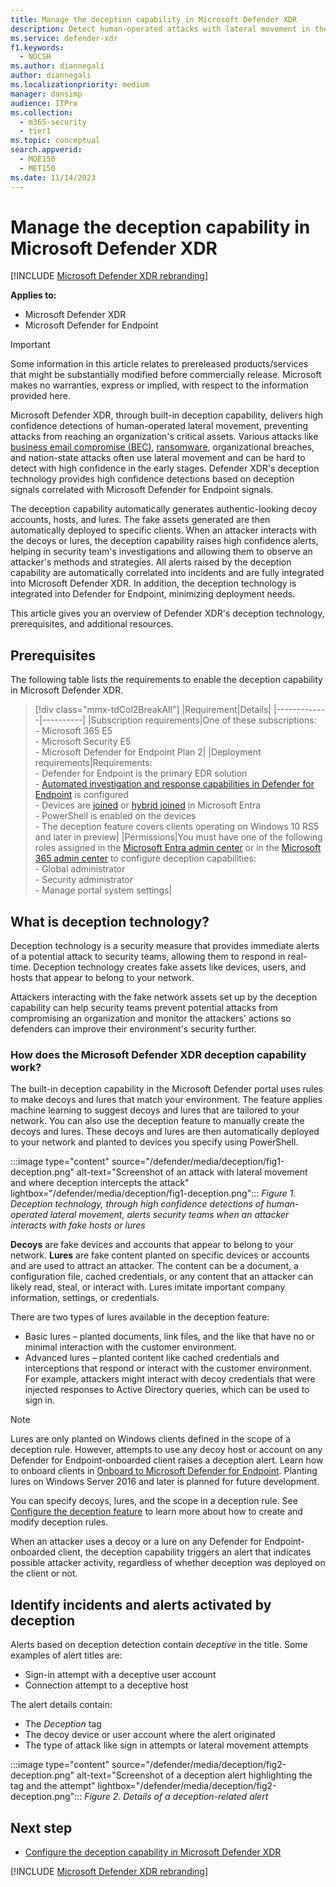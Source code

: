 ```yaml
---
title: Manage the deception capability in Microsoft Defender XDR
description: Detect human-operated attacks with lateral movement in the early stages using high confidence signals from the deception feature in Microsoft Defender XDR.
ms.service: defender-xdr
f1.keywords: 
  - NOCSH
ms.author: diannegali
author: diannegali
ms.localizationpriority: medium
manager: dansimp
audience: ITPro
ms.collection: 
  - m365-security
  - tier1
ms.topic: conceptual
search.appverid: 
  - MOE150
  - MET150
ms.date: 11/14/2023
---
```


# Manage the deception capability in Microsoft Defender XDR

[!INCLUDE [Microsoft Defender XDR rebranding](../includes/microsoft-defender.md)]

**Applies to:**

- Microsoft Defender XDR
- Microsoft Defender for Endpoint

> [!IMPORTANT]
> Some information in this article relates to prereleased products/services that might be substantially modified before commercially release. Microsoft makes no warranties, express or implied, with respect to the information provided here.

Microsoft Defender XDR, through built-in deception capability, delivers high confidence detections of human-operated lateral movement, preventing attacks from reaching an organization's critical assets. Various attacks like [business email compromise (BEC)](https://www.microsoft.com/security/business/security-101/what-is-business-email-compromise-bec), [ransomware](/security/ransomware/), organizational breaches, and nation-state attacks often use lateral movement and can be hard to detect with high confidence in the early stages. Defender XDR's deception technology provides high confidence detections based on deception signals correlated with Microsoft Defender for Endpoint signals.

The deception capability automatically generates authentic-looking decoy accounts, hosts, and lures. The fake assets generated are then automatically deployed to specific clients. When an attacker interacts with the decoys or lures, the deception capability raises high confidence alerts, helping in security team's investigations and allowing them to observe an attacker's methods and strategies. All alerts raised by the deception capability are automatically correlated into incidents and are fully integrated into Microsoft Defender XDR. In addition, the deception technology is integrated into Defender for Endpoint, minimizing deployment needs.

This article gives you an overview of Defender XDR's deception technology, prerequisites, and additional resources.

## Prerequisites

The following table lists the requirements to enable the deception capability in Microsoft Defender XDR.

> [!div class="mmx-tdCol2BreakAll"]
> |Requirement|Details|
> |-------------|----------|
> |Subscription requirements|One of these subscriptions:</br> - Microsoft 365 E5</br> - Microsoft Security E5</br> - Microsoft Defender for Endpoint Plan 2|
> |Deployment requirements|Requirements:</br> - Defender for Endpoint is the primary EDR solution</br> - [Automated investigation and response capabilities in Defender for Endpoint](/defender-endpoint/configure-automated-investigations-remediation) is configured</br> - Devices are [joined](/entra/identity/devices/concept-directory-join/) or [hybrid joined](/entra/identity/devices/concept-hybrid-join/) in Microsoft Entra</br> - PowerShell is enabled on the devices</br> - The deception feature covers clients operating on Windows 10 RS5 and later in preview|
> |Permissions|You must have one of the following roles assigned in the [Microsoft Entra admin center](https://entra.microsoft.com) or in the [Microsoft 365 admin center](https://admin.microsoft.com) to configure deception capabilities:</br> - Global administrator</br> - Security administrator</br> - Manage portal system settings|

## What is deception technology?

Deception technology is a security measure that provides immediate alerts of a potential attack to security teams, allowing them to respond in real-time. Deception technology creates fake assets like devices, users, and hosts that appear to belong to your network.

Attackers interacting with the fake network assets set up by the deception capability can help security teams prevent potential attacks from compromising an organization and monitor the attackers' actions so defenders can improve their environment's security further.

### How does the Microsoft Defender XDR deception capability work?

The built-in deception capability in the Microsoft Defender portal uses rules to make decoys and lures that match your environment. The feature applies machine learning to suggest decoys and lures that are tailored to your network. You can also use the deception feature to manually create the decoys and lures. These decoys and lures are then automatically deployed to your network and planted to devices you specify using PowerShell.

:::image type="content" source="/defender/media/deception/fig1-deception.png" alt-text="Screenshot of an attack with lateral movement and where deception intercepts the attack" lightbox="/defender/media/deception/fig1-deception.png":::
*Figure 1. Deception technology, through high confidence detections of human-operated lateral movement, alerts security teams when an attacker interacts with fake hosts or lures*

**Decoys** are fake devices and accounts that appear to belong to your network. **Lures** are fake content planted on specific devices or accounts and are used to attract an attacker. The content can be a document, a configuration file, cached credentials, or any content that an attacker can likely read, steal, or interact with. Lures imitate important company information, settings, or credentials.

There are two types of lures available in the deception feature:

- Basic lures – planted documents, link files, and the like that have no or minimal interaction with the customer environment.  
- Advanced lures – planted content like cached credentials and interceptions that respond or interact with the customer environment. For example, attackers might interact with decoy credentials that were injected responses to Active Directory queries, which can be used to sign in.

> [!NOTE]
> Lures are only planted on Windows clients defined in the scope of a deception rule. However, attempts to use any decoy host or account on any Defender for Endpoint-onboarded client raises a deception alert. Learn how to onboard clients in [Onboard to Microsoft Defender for Endpoint](/defender-endpoint/onboarding). Planting lures on Windows Server 2016 and later is planned for future development.

You can specify decoys, lures, and the scope in a deception rule. See [Configure the deception feature](configure-deception.md) to learn more about how to create and modify deception rules.  

When an attacker uses a decoy or a lure on any Defender for Endpoint-onboarded client, the deception capability triggers an alert that indicates possible attacker activity, regardless of whether deception was deployed on the client or not.

## Identify incidents and alerts activated by deception

Alerts based on deception detection contain *deceptive* in the title. Some examples of alert titles are:

- Sign-in attempt with a deceptive user account
- Connection attempt to a deceptive host

The alert details contain:

- The *Deception* tag
- The decoy device or user account where the alert originated
- The type of attack like sign in attempts or lateral movement attempts

:::image type="content" source="/defender/media/deception/fig2-deception.png" alt-text="Screenshot of a deception alert highlighting the tag and the attempt" lightbox="/defender/media/deception/fig2-deception.png":::
*Figure 2. Details of a deception-related alert*

## Next step

- [Configure the deception capability in Microsoft Defender XDR](configure-deception.md)

[!INCLUDE [Microsoft Defender XDR rebranding](../includes/defender-m3d-techcommunity.md)]
